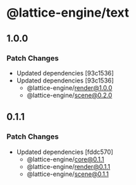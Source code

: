 # @lattice-engine/text

## 1.0.0

### Patch Changes

- Updated dependencies [93c1536]
- Updated dependencies [93c1536]
  - @lattice-engine/render@1.0.0
  - @lattice-engine/scene@0.2.0

## 0.1.1

### Patch Changes

- Updated dependencies [fddc570]
  - @lattice-engine/core@0.1.1
  - @lattice-engine/render@0.1.1
  - @lattice-engine/scene@0.1.1
